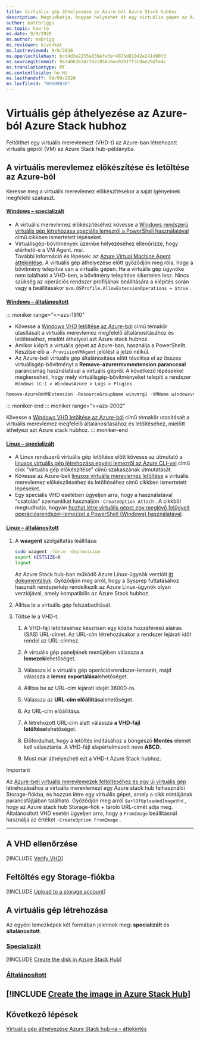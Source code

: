 ```yaml
---
title: Virtuális gép áthelyezése az Azure-ból Azure Stack hubhoz
description: Megtudhatja, hogyan helyezhet át egy virtuális gépet az Azure-ból Azure Stack hub-ra Azure Stack hub-ra.
author: mattbriggs
ms.topic: how-to
ms.date: 9/8/2020
ms.author: mabrigg
ms.reviewer: kivenkat
ms.lastreviewed: 9/8/2020
ms.openlocfilehash: bcd4d3e2255a839efe3ef4075d81042e241d00f3
ms.sourcegitcommit: 9a340b383dcf42c85bc6ec0d01ff3c9ae29dfe4c
ms.translationtype: MT
ms.contentlocale: hu-HU
ms.lasthandoff: 09/09/2020
ms.locfileid: "89609830"
---
```

# <a name="move-a-vm-from-azure-to-azure-stack-hub"></a>Virtuális gép áthelyezése az Azure-ból Azure Stack hubhoz

Feltölthet egy virtuális merevlemezt (VHD-t) az Azure-ban létrehozott virtuális gépről (VM) az Azure Stack hub-példányba.

## <a name="prepare-and-download-your-vhd-from-azure"></a>A virtuális merevlemez előkészítése és letöltése az Azure-ból

Keresse meg a virtuális merevlemez előkészítésekor a saját igényeinek megfelelő szakaszt.

#### <a name="windows---specialized"></a>[Windows – specializált](#tab/win-spec)

- A virtuális merevlemez előkészítéséhez kövesse a [Windows rendszerű virtuális gép létrehozása speciális lemezről a PowerShell használatával](/azure/virtual-machines/windows/create-vm-specialized#prepare-the-vm) című cikkben ismertetett lépéseket.
- Virtuálisgép-bővítmények üzembe helyezéséhez ellenőrizze, hogy elérhető-e a VM Agent. msi.  
  További információ és lépések: az [Azure Virtual Machine Agent áttekintése](/azure/virtual-machines/extensions/agent-windows). A virtuális gép áthelyezése előtt győződjön meg róla, hogy a bővítmény telepítve van a virtuális gépen. Ha a virtuális gép ügynöke nem található a VHD-ben, a bővítmény telepítése sikertelen lesz. Nincs szükség az operációs rendszer profiljának beállítására a kiépítés során vagy a beállításakor `$vm.OSProfile.AllowExtensionOperations = $true` .

#### <a name="windows---generalized"></a>[Windows – általánosított](#tab/win-gen)

::: moniker range="<=azs-1910"
- Kövesse a [Windows VHD letöltése az Azure-ból](/azure/virtual-machines/windows/download-vhd) című témakör utasításait a virtuális merevlemez megfelelő általánosításához és letöltéséhez, mielőtt áthelyezi azt Azure stack hubhoz.
- Amikor kiépíti a virtuális gépet az Azure-ban, használja a PowerShellt. Készítse elő a `-ProvisionVMAgent` jelölést a jelző nélkül.
- Az Azure-beli virtuális gép általánosítása előtt távolítsa el az összes virtuálisgép-bővítményt a **Remove-azurermvmextension paranccsal** parancsmag használatával a virtuális gépről. A következő lépésekkel megkeresheti, hogy mely virtuálisgép-bővítményeket telepíti a rendszer `Windows (C:) > WindowsAzure > Logs > Plugins` .

```powershell  
Remove-AzureRmVMExtension -ResourceGroupName winvmrg1 -VMName windowsvm -Name "CustomScriptExtension"
```
::: moniker-end
::: moniker range=">=azs-2002"

Kövesse a [Windows VHD letöltése az Azure-ból](/azure/virtual-machines/windows/download-vhd) című témakör utasításait a virtuális merevlemez megfelelő általánosításához és letöltéséhez, mielőtt áthelyezi azt Azure stack hubhoz.
::: moniker-end

#### <a name="linux---specialized"></a>[Linux – specializált](#tab/lin-spec)

- A Linux rendszerű virtuális gép letöltése előtt kövesse az útmutató a [linuxos virtuális gép létrehozása egyéni lemezről az Azure CLI-vel](/azure/virtual-machines/linux/upload-vhd#prepare-the-vm) című cikk "virtuális gép előkészítése" című szakaszának útmutatását.
- Kövesse az Azure-beli [linuxos virtuális merevlemez letöltése](/azure//virtual-machines/windows/download-vhd) a virtuális merevlemez előkészítéséhez és letöltéséhez című cikkben ismertetett lépéseket.
- Egy speciális VHD esetében ügyeljen arra, hogy a használatával "csatolás" szemantikat használjon `-CreateOption Attach` . A cikkből megtudhatja, hogyan [hozhat létre virtuális gépet egy meglévő felügyelt operációsrendszer-lemezzel a PowerShell (Windows) használatával](/azure/virtual-machines/scripts/virtual-machines-windows-powershell-sample-create-vm-from-managed-os-disks).

#### <a name="linux---generalized"></a>[Linux – általánosított](#tab/lin-gen)

1. A **waagent** szolgáltatás leállítása:

   ```bash
   sudo waagent -force -deprovision
   export HISTSIZE=0
   logout
   ```

   Az Azure Stack hub-ban működő Azure Linux-ügynök verzióit [itt dokumentáljuk](../operator/azure-stack-linux.md#azure-linux-agent). Győződjön meg arról, hogy a Sysprep futtatásához használt rendszerkép rendelkezik az Azure Linux-ügynök olyan verziójával, amely kompatibilis az Azure Stack hubhoz.

2. Állítsa le a virtuális gép felszabadítását.

3. Töltse le a VHD-t.

   1. A VHD-fájl letöltéséhez készítsen egy közös hozzáférésű aláírás (SAS) URL-címet. Az URL-cím létrehozásakor a rendszer lejárati időt rendel az URL-címhez.

   1. A virtuális gép paneljének menüjében válassza a **lemezek**lehetőséget.

   1. Válassza ki a virtuális gép operációsrendszer-lemezét, majd válassza a **lemez exportálása**lehetőséget.

   1. Állítsa be az URL-cím lejárati idejét 36000-ra.

   1. Válassza az **URL-cím előállítása**lehetőséget.

   1. Az URL-cím előállítása.

   1. A létrehozott URL-cím alatt válassza **a VHD-fájl letöltése**lehetőséget.

   1. Előfordulhat, hogy a letöltés indításához a böngésző **Mentés** elemét kell választania. A VHD-fájl alapértelmezett neve **ABCD**.

   1. Most már áthelyezheti ezt a VHD-t Azure Stack hubhoz.

> [!IMPORTANT]  
> Az [Azure-beli virtuális merevlemezek feltöltéséhez és egy új virtuális gép](/azure/virtual-machines/scripts/virtual-machines-windows-powershell-upload-generalized-script) létrehozásához a virtuális merevlemezt egy Azure stack hub felhasználói Storage-fiókba, és hozzon létre egy virtuális gépet, amely a cikk mintájának parancsfájljában található. Győződjön meg arról `$urlOfUploadedImageVhd` , hogy az Azure stack hub Storage-fiók + tároló URL-címét adja meg. Általánosított VHD esetén ügyeljen arra, hogy a `FromImage` beállításnál használja az értéket `-CreateOption FromImage` .

---

## <a name="verify-your-vhd"></a>A VHD ellenőrzése

[!INCLUDE [Verify VHD](../includes/user-compute-verify-vhd.md)]

## <a name="upload-to-a-storage-account"></a>Feltöltés egy Storage-fiókba

[!INCLUDE [Upload to a storage account](../includes/user-compute-upload-vhd.md)]

## <a name="create-the-vm"></a>A virtuális gép létrehozása

Az egyéni lemezképek két formában jelennek meg: **specializált** és **általánosított**.

### <a name="specialized"></a>[Specializált](#tab/create-vm-spec)

[!INCLUDE [Create the disk in Azure Stack Hub](../includes/user-compute-create-disk.md)]

### <a name="generalized"></a>[Általánosított](#tab/create-vm-gen)

[!INCLUDE [Create the image in Azure Stack Hub](../includes/user-compute-create-image.md)]
---
## <a name="next-steps"></a>Következő lépések

[Virtuális gép áthelyezése Azure Stack hub-ra – áttekintés](vm-move-overview.md)
